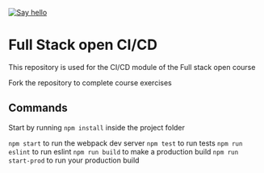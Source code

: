 [![Say hello](https://github.com/INKINSS/pokedex-for-ci/actions/workflows/hello.yml/badge.svg)](https://github.com/INKINSS/pokedex-for-ci/actions/workflows/hello.yml)

# Full Stack open CI/CD

This repository is used for the CI/CD module of the Full stack open course

Fork the repository to complete course exercises

## Commands

Start by running `npm install` inside the project folder

`npm start` to run the webpack dev server
`npm test` to run tests
`npm run eslint` to run eslint
`npm run build` to make a production build
`npm run start-prod` to run your production build
